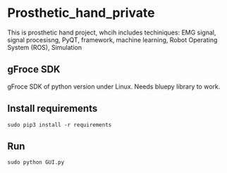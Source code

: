 # Prosthetic_hand_private
 This is prosthetic hand project, whcih includes techiniques: EMG signal, signal procesisng, PyQT, framework, machine learning, Robot Operating System (ROS), Simulation
 
 ## gFroce SDK
gFroce SDK of python version under Linux. Needs bluepy library to work.

## Install requirements

```SHELL
sudo pip3 install -r requirements
```

## Run

```SHELL
sudo python GUI.py
```
